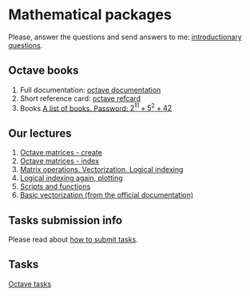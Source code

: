 # Mathematical packages

Please, answer the questions and send answers to me: [introductionary questions](form.html).

## Octave books

1. Full documentation: [octave documentation](https://octave.org/octave.pdf)
1. Short reference card: [octave refcard](http://folk.ntnu.no/joern/itgk/refcard-a4.pdf)
1. Books [A list of books. Password: $2^{11}+5^2+42$](https://yadi.sk/d/jVorBlW1ANh_OA)

## Our lectures

1. [Octave matrices - create](http://nbviewer.jupyter.org/github/iposov/students-site/blob/master/20fall/mathematical_packages/octave-matrices-create.ipynb)
1. [Octave matrices - index](http://nbviewer.jupyter.org/github/iposov/students-site/blob/master/20fall/mathematical_packages/octave-matrices-index.ipynb)
1. [Matrix operations. Vectorization. Logical indexing](http://nbviewer.jupyter.org/github/iposov/students-site/blob/master/20fall/mathematical_packages/octave-matrices-operations.ipynb)
1. [Logical indexing again, plotting](http://nbviewer.jupyter.org/github/iposov/students-site/blob/master/20fall/mathematical_packages/octave-logic-plot.ipynb)
1. [Scripts and functions](octave-files.md)
1. [Basic vectorization (from the official documentation)](https://octave.org/doc/v5.2.0/Basic-Vectorization.html)

## Tasks submission info

Please read about [how to submit tasks](submission.md).

## Tasks

[Octave tasks](octave.md)
